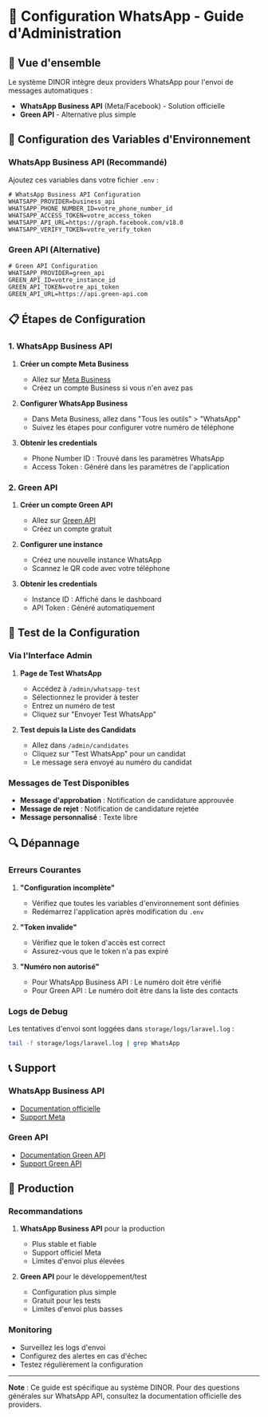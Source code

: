 # 📱 Configuration WhatsApp - Guide d'Administration

## 🎯 Vue d'ensemble

Le système DINOR intègre deux providers WhatsApp pour l'envoi de messages automatiques :
- **WhatsApp Business API** (Meta/Facebook) - Solution officielle
- **Green API** - Alternative plus simple

## 🔧 Configuration des Variables d'Environnement

### WhatsApp Business API (Recommandé)

Ajoutez ces variables dans votre fichier `.env` :

```env
# WhatsApp Business API Configuration
WHATSAPP_PROVIDER=business_api
WHATSAPP_PHONE_NUMBER_ID=votre_phone_number_id
WHATSAPP_ACCESS_TOKEN=votre_access_token
WHATSAPP_API_URL=https://graph.facebook.com/v18.0
WHATSAPP_VERIFY_TOKEN=votre_verify_token
```

### Green API (Alternative)

```env
# Green API Configuration
WHATSAPP_PROVIDER=green_api
GREEN_API_ID=votre_instance_id
GREEN_API_TOKEN=votre_api_token
GREEN_API_URL=https://api.green-api.com
```

## 📋 Étapes de Configuration

### 1. WhatsApp Business API

1. **Créer un compte Meta Business**
   - Allez sur [Meta Business](https://business.facebook.com)
   - Créez un compte Business si vous n'en avez pas

2. **Configurer WhatsApp Business**
   - Dans Meta Business, allez dans "Tous les outils" > "WhatsApp"
   - Suivez les étapes pour configurer votre numéro de téléphone

3. **Obtenir les credentials**
   - Phone Number ID : Trouvé dans les paramètres WhatsApp
   - Access Token : Généré dans les paramètres de l'application

### 2. Green API

1. **Créer un compte Green API**
   - Allez sur [Green API](https://green-api.com)
   - Créez un compte gratuit

2. **Configurer une instance**
   - Créez une nouvelle instance WhatsApp
   - Scannez le QR code avec votre téléphone

3. **Obtenir les credentials**
   - Instance ID : Affiché dans le dashboard
   - API Token : Généré automatiquement

## 🧪 Test de la Configuration

### Via l'Interface Admin

1. **Page de Test WhatsApp**
   - Accédez à `/admin/whatsapp-test`
   - Sélectionnez le provider à tester
   - Entrez un numéro de test
   - Cliquez sur "Envoyer Test WhatsApp"

2. **Test depuis la Liste des Candidats**
   - Allez dans `/admin/candidates`
   - Cliquez sur "Test WhatsApp" pour un candidat
   - Le message sera envoyé au numéro du candidat

### Messages de Test Disponibles

- **Message d'approbation** : Notification de candidature approuvée
- **Message de rejet** : Notification de candidature rejetée
- **Message personnalisé** : Texte libre

## 🔍 Dépannage

### Erreurs Courantes

1. **"Configuration incomplète"**
   - Vérifiez que toutes les variables d'environnement sont définies
   - Redémarrez l'application après modification du `.env`

2. **"Token invalide"**
   - Vérifiez que le token d'accès est correct
   - Assurez-vous que le token n'a pas expiré

3. **"Numéro non autorisé"**
   - Pour WhatsApp Business API : Le numéro doit être vérifié
   - Pour Green API : Le numéro doit être dans la liste des contacts

### Logs de Debug

Les tentatives d'envoi sont loggées dans `storage/logs/laravel.log` :

```bash
tail -f storage/logs/laravel.log | grep WhatsApp
```

## 📞 Support

### WhatsApp Business API
- [Documentation officielle](https://developers.facebook.com/docs/whatsapp)
- [Support Meta](https://developers.facebook.com/support/)

### Green API
- [Documentation Green API](https://green-api.com/docs/)
- [Support Green API](https://green-api.com/support/)

## 🚀 Production

### Recommandations

1. **WhatsApp Business API** pour la production
   - Plus stable et fiable
   - Support officiel Meta
   - Limites d'envoi plus élevées

2. **Green API** pour le développement/test
   - Configuration plus simple
   - Gratuit pour les tests
   - Limites d'envoi plus basses

### Monitoring

- Surveillez les logs d'envoi
- Configurez des alertes en cas d'échec
- Testez régulièrement la configuration

---

**Note** : Ce guide est spécifique au système DINOR. Pour des questions générales sur WhatsApp API, consultez la documentation officielle des providers.
